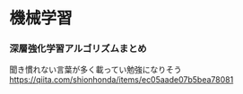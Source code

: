 # 機械学習
### 深層強化学習アルゴリズムまとめ
聞き慣れない言葉が多く載ってい勉強になりそう<br>
https://qiita.com/shionhonda/items/ec05aade07b5bea78081
